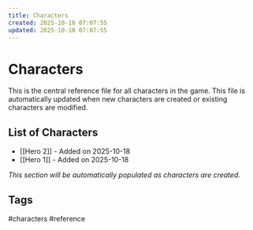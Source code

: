 ```yaml
---
title: Characters
created: 2025-10-18 07:07:55
updated: 2025-10-18 07:07:55
---
```


# Characters

This is the central reference file for all characters in the game. This file is automatically updated when new characters are created or existing characters are modified.

## List of Characters
- [[Hero 2]] - Added on 2025-10-18
- [[Hero 1]] - Added on 2025-10-18

*This section will be automatically populated as characters are created.*

## Tags
#characters #reference
